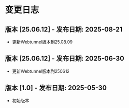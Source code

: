 # 变更日志
## 版本 [25.06.12] - 发布日期: 2025-08-21
- 更新Webtunnel版本到25.08.09

## 版本 [25.06.12] - 发布日期: 2025-06-30
- 更新Webtunnel版本到250612

## 版本 [1.0] - 发布日期: 2025-05-30
- 初始版本
